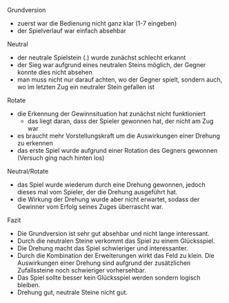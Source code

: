 Grundversion

- zuerst war die Bedienung nicht ganz klar (1-7 eingeben)
- der Spielverlauf war einfach absehbar

Neutral

- der neutrale Spielstein (.) wurde zunächst schlecht erkannt
- der Sieg war aufgrund eines neutralen Steins möglich, der Gegner konnte dies nicht absehen
- man muss nicht nur darauf achten, wo der Gegner spielt, sondern auch, wo im
  letzten Zug ein neutraler Stein gefallen ist

Rotate

- die Erkennung der Gewinnsituation hat zunächst nicht funktioniert
    - das liegt daran, dass der Spieler gewonnen hat, der nicht am Zug war
- es braucht mehr Vorstellungskraft um die Auswirkungen einer Drehung zu erkennen
- das erste Spiel wurde aufgrund einer Rotation des Gegners gewonnen (Versuch ging nach hinten los)

Neutral/Rotate

- das Spiel wurde wiederum durch eine Drehung gewonnen, jedoch dieses mal vom
  Spieler, der die Drehung ausgeführt hat.
- die Wirkung der Drehung wurde aber nicht erwartet, sodass der Gewinner vom
  Erfolg seines Zuges überrascht war.

Fazit

- Die Grundversion ist sehr gut absehbar und nicht lange interessant.
- Durch die neutralen Steine verkommt das Spiel zu einem Glücksspiel.
- Die Drehung macht das Spiel schwieriger und interessanter.
- Durch die Kombination der Erweiterungen wirkt das Feld zu klein. Die
  Auswirkungen einer Drehung sind aufgrund der zusätzlichen Zufallssteine noch
  schwieriger vorhersehbar.
- Das Spiel sollte besser kein Glücksspiel werden sondern logisch bleiben.
- Drehung gut, neutrale Steine nicht gut.
